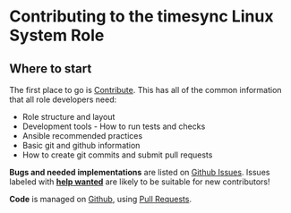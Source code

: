 Contributing to the timesync Linux System Role
==============================================

Where to start
--------------

The first place to go is [Contribute](https://linux-system-roles.github.io/contribute.html).
This has all of the common information that all role developers need:

* Role structure and layout
* Development tools - How to run tests and checks
* Ansible recommended practices
* Basic git and github information
* How to create git commits and submit pull requests

**Bugs and needed implementations** are listed on
[Github Issues](https://github.com/fedora.linux_system_roles.timesync/issues).
Issues labeled with
[**help wanted**](https://github.com/fedora.linux_system_roles.timesync/issues?q=is%3Aissue+is%3Aopen+label%3A%22help+wanted%22)
are likely to be suitable for new contributors!

**Code** is managed on [Github](https://github.com/fedora.linux_system_roles.timesync), using
[Pull Requests](https://help.github.com/en/github/collaborating-with-issues-and-pull-requests/about-pull-requests).

